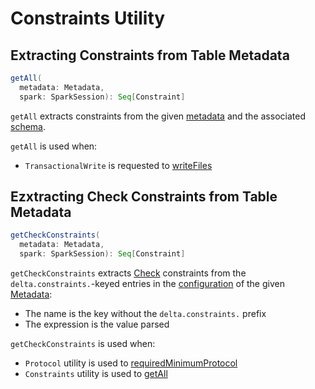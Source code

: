 # Constraints Utility

## <span id="getAll"> Extracting Constraints from Table Metadata

```scala
getAll(
  metadata: Metadata,
  spark: SparkSession): Seq[Constraint]
```

`getAll` extracts constraints from the given [metadata](#getCheckConstraints) and the associated [schema](Invariants.md#getFromSchema).

`getAll` is used when:

* `TransactionalWrite` is requested to [writeFiles](../TransactionalWrite.md#writeFiles)

## <span id="getCheckConstraints"> Ezxtracting Check Constraints from Table Metadata

```scala
getCheckConstraints(
  metadata: Metadata,
  spark: SparkSession): Seq[Constraint]
```

`getCheckConstraints` extracts [Check](Constraint.md#Check) constraints from the `delta.constraints.`-keyed entries in the [configuration](../Metadata.md#configuration) of the given [Metadata](../Metadata.md):

* The name is the key without the `delta.constraints.` prefix
* The expression is the value parsed

`getCheckConstraints` is used when:

* `Protocol` utility is used to [requiredMinimumProtocol](../Protocol.md#requiredMinimumProtocol)
* `Constraints` utility is used to [getAll](#getAll)
